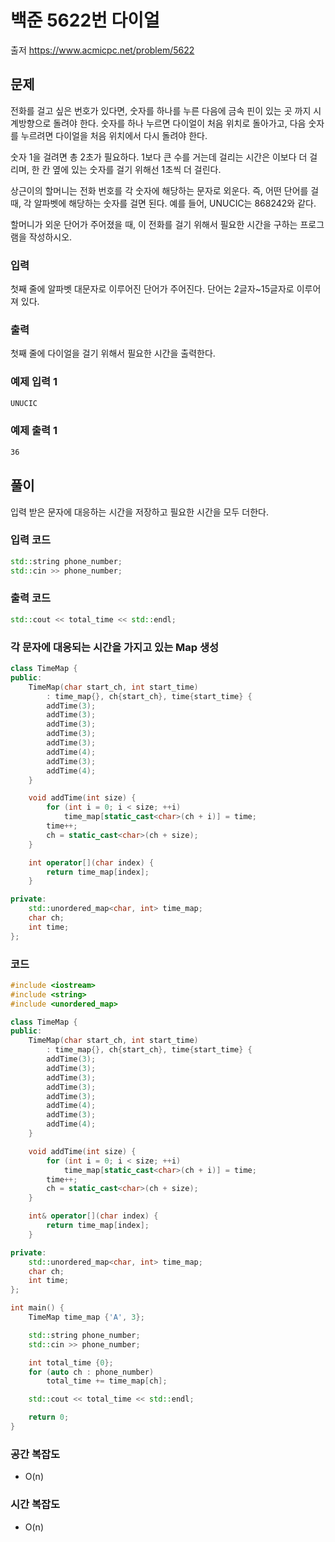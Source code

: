 # 백준 5622번 다이얼

출저 <https://www.acmicpc.net/problem/5622>

## 문제

전화를 걸고 싶은 번호가 있다면, 숫자를 하나를 누른 다음에 금속 핀이 있는 곳 까지 시계방향으로 돌려야 한다. 숫자를 하나 누르면 다이얼이 처음 위치로 돌아가고, 다음 숫자를 누르려면 다이얼을 처음 위치에서 다시 돌려야 한다.

숫자 1을 걸려면 총 2초가 필요하다. 1보다 큰 수를 거는데 걸리는 시간은 이보다 더 걸리며, 한 칸 옆에 있는 숫자를 걸기 위해선 1초씩 더 걸린다.

상근이의 할머니는 전화 번호를 각 숫자에 해당하는 문자로 외운다. 즉, 어떤 단어를 걸 때, 각 알파벳에 해당하는 숫자를 걸면 된다. 예를 들어, UNUCIC는 868242와 같다.

할머니가 외운 단어가 주어졌을 때, 이 전화를 걸기 위해서 필요한 시간을 구하는 프로그램을 작성하시오.

### 입력

첫째 줄에 알파벳 대문자로 이루어진 단어가 주어진다. 단어는 2글자~15글자로 이루어져 있다.

### 출력

첫째 줄에 다이얼을 걸기 위해서 필요한 시간을 출력한다.

### 예제 입력 1

``` txt
UNUCIC
```

### 예제 출력 1

``` txt
36
```

## 풀이

입력 받은 문자에 대응하는 시간을 저장하고 필요한 시간을 모두 더한다.

### 입력 코드

``` C++
std::string phone_number;
std::cin >> phone_number;
```

### 출력 코드

``` C++
std::cout << total_time << std::endl;
```

### 각 문자에 대응되는 시간을 가지고 있는 Map 생성

``` C++
class TimeMap {
public:
    TimeMap(char start_ch, int start_time)
        : time_map{}, ch{start_ch}, time{start_time} {
        addTime(3);
        addTime(3);
        addTime(3);
        addTime(3);
        addTime(3);
        addTime(4);
        addTime(3);
        addTime(4);
    }

    void addTime(int size) {
        for (int i = 0; i < size; ++i)
            time_map[static_cast<char>(ch + i)] = time;
        time++;
        ch = static_cast<char>(ch + size);
    }

    int operator[](char index) {
        return time_map[index];
    }

private:
    std::unordered_map<char, int> time_map;
    char ch;
    int time;
};
```

### 코드

``` C++
#include <iostream>
#include <string>
#include <unordered_map>

class TimeMap {
public:
    TimeMap(char start_ch, int start_time)
        : time_map{}, ch{start_ch}, time{start_time} {
        addTime(3);
        addTime(3);
        addTime(3);
        addTime(3);
        addTime(3);
        addTime(4);
        addTime(3);
        addTime(4);
    }

    void addTime(int size) {
        for (int i = 0; i < size; ++i)
            time_map[static_cast<char>(ch + i)] = time;
        time++;
        ch = static_cast<char>(ch + size);
    }

    int& operator[](char index) {
        return time_map[index];
    }

private:
    std::unordered_map<char, int> time_map;
    char ch;
    int time;
};

int main() {
    TimeMap time_map {'A', 3};

    std::string phone_number;
    std::cin >> phone_number;

    int total_time {0};
    for (auto ch : phone_number)
        total_time += time_map[ch];

    std::cout << total_time << std::endl;

    return 0;
}


```

### 공간 복잡도

- O(n)

### 시간 복잡도

- O(n)